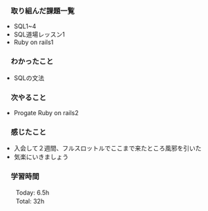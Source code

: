 ### 　取り組んだ課題一覧  
*   SQL1~4
*   SQL道場レッスン1
*   Ruby on rails1
### 　わかったこと
* SQLの文法
### 　次やること
* Progate Ruby on rails2
### 　感じたこと
* 入会して２週間、フルスロットルでここまで来たところ風邪を引いた
* 気楽にいきましょう
### 　学習時間
　　Today: 6.5h  
　　Total: 32h 
